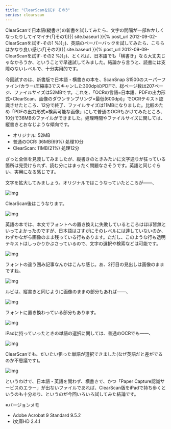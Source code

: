 ```yaml
---
title: "ClearScanを試す その3"
series: clearscan
---
```


ClearScanで日本語(縦書き)の新書を試してみたら、文字の間隔が一部おかしくなったりしてイマイチ(「[その1]({{ site.baseurl }}{% post_url 2012-09-02-ClearScanを試す-その1 %})」)、英語のペーパーバックを試してみたら、こちらはかなり良い感じ(「[その2]({{ site.baseurl }}{% post_url 2012-09-09-ClearScanを試す-その2 %})」)、とくれば、日本語でも「横書き」なら大丈夫じゃなかろうか、ということで早速試してみました。結論から言うと、読書には支障のないレベルで、十分実用的です。

今回試すのは、新書版で日本語・横書きの本を、ScanSnap S1500のスーパーファイン/カラー/圧縮率3でスキャンした300dpiのPDFで、総ページ数は207ページ、ファイルサイズは52MBです。これを、「OCRの言語=日本語、PDFの出力形式=ClearScan、画像のダウンサンプリング=最低(600dpi)」でOCRテキスト認識させたところ、12分で終了、ファイルサイズは11MBになりました。比較のため「PDFの出力形式=検索可能な画像」にして普通のOCRもかけてみたところ、10分で36MBのファイルができました。処理時間やファイルサイズに関しては、縦書きとおなじような傾向です。

- オリジナル: 52MB
- 普通のOCR: 36MB(69%) 処理10分
- ClearScan: 11MB(21%) 処理12分

ざっと全体を見渡してみましたが、縦書きのときみたいに文字送りが狂っている箇所は見受けられず、読む分にはまったく問題なさそうです。英語と同じぐらい、実用になる感じです。

文字を拡大してみましょう。オリジナルではこうなっていたところが――、

![img](img/20120916-001.png)

ClearScan後はこうなります。

![img](img/20120916-002.png)

英語の本では、本文でフォントへの置き換えに失敗しているところはほぼ皆無といってよかったのですが、日本語はさすがにそのレベルには達していないのか、わずかながら画像のまま残っている行もあります。ただし、このような行も透明テキストはしっかりかぶさっているので、文字の選択や検索などは可能です。

![img](img/20120916-003.png)

フォントの違う囲み記事なんかはこんな感じ。あ、2行目の見出しは画像のままですね。

![img](img/20120916-004.png)

ルビは、縦書きと同じように画像のままの部分もあれば――、

![img](img/20120916-005.png)

フォントに置き換わっている部分もあります。

![img](img/20120916-006.png)

iPadに持っていったときの単語の選択に関しては、普通のOCRでも――、

![img](img/20120916-007.png)

ClearScanでも、だいたい狙った単語が選択できました(なぜ英語だと差がでるのか不思議です)。

![img](img/20120916-008.png)

というわけで、日本語・英語を問わず、横書きで、かつ「Paper Capture認識サービスのエラー」が出ないファイルであれば、ClearScan版をiPadで持ち歩くというのも十分あり、というのが今回いろいろ試してみた結論です。

※バージョンメモ

- Adobe Acrobat 9 Standard 9.5.2
- i文庫HD 2.4.1
